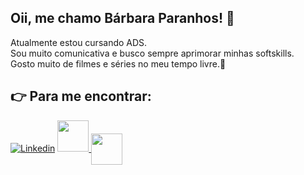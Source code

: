 ## Oii, me chamo Bárbara Paranhos! 👋
Atualmente estou cursando ADS. 
<br>Sou muito comunicativa e busco sempre aprimorar minhas softskills.</br>
Gosto muito de filmes e séries no meu tempo livre.🥰
## :point_right: Para me encontrar:

[![Linkedin](https://img.shields.io/badge/LinkedIn-0077B5?style=for-the-badge&logo=linkedin&logoColor=white)](https://www.linkedin.com/in/barbpsouza/)
<a href="mailto:barbparanhos@gmail.com">
<img src="https://media.tenor.com/kXp0f-dmTXAAAAAi/%E6%94%B6%E5%88%B0-%E5%B7%A5%E4%BD%9C.gif" width="50px" />
</a>
<img align='center' src="https://cdn.picrew.me/shareImg/org/202408/606067_5CCDZ6v8.png"  width="50px"/>



